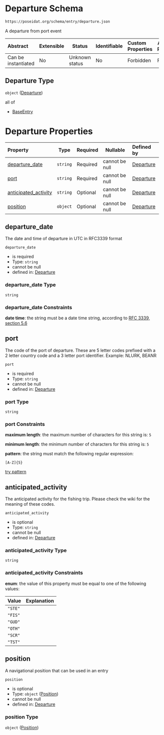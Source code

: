 # Departure Schema

```txt
https://poseidat.org/schema/entry/departure.json
```

A departure from port event


| Abstract            | Extensible | Status         | Identifiable | Custom Properties | Additional Properties | Access Restrictions | Defined In                                                            |
| :------------------ | ---------- | -------------- | ------------ | :---------------- | --------------------- | ------------------- | --------------------------------------------------------------------- |
| Can be instantiated | No         | Unknown status | No           | Forbidden         | Forbidden             | none                | [departure.json](schemas/entry/departure.json "open original schema") |

## Departure Type

`object` ([Departure](departure.md))

all of

-   [BaseEntry](departure-allof-baseentry.md "check type definition")

# Departure Properties

| Property                                      | Type     | Required | Nullable       | Defined by                                                                                                                                         |
| :-------------------------------------------- | -------- | -------- | -------------- | :------------------------------------------------------------------------------------------------------------------------------------------------- |
| [departure_date](#departure_date)             | `string` | Required | cannot be null | [Departure](departure-properties-departure_date.md "https&#x3A;//poseidat.org/schema/entry/departure.json#/properties/departure_date")             |
| [port](#port)                                 | `string` | Required | cannot be null | [Departure](departure-properties-port.md "https&#x3A;//poseidat.org/schema/entry/departure.json#/properties/port")                                 |
| [anticipated_activity](#anticipated_activity) | `string` | Optional | cannot be null | [Departure](departure-properties-anticipated_activity.md "https&#x3A;//poseidat.org/schema/entry/departure.json#/properties/anticipated_activity") |
| [position](#position)                         | `object` | Optional | cannot be null | [Departure](departure-properties-position.md "https&#x3A;//poseidat.org/schema/core/position.json#/properties/position")                           |

## departure_date

The date and time of departure in UTC in RFC3339 format


`departure_date`

-   is required
-   Type: `string`
-   cannot be null
-   defined in: [Departure](departure-properties-departure_date.md "https&#x3A;//poseidat.org/schema/entry/departure.json#/properties/departure_date")

### departure_date Type

`string`

### departure_date Constraints

**date time**: the string must be a date time string, according to [RFC 3339, section 5.6](https://tools.ietf.org/html/rfc3339 "check the specification")

## port

The code of the port of departure. These are 5 letter codes prefixed with a 2 letter country code and a 3 letter port identifier. Example: NLURK, BEANR


`port`

-   is required
-   Type: `string`
-   cannot be null
-   defined in: [Departure](departure-properties-port.md "https&#x3A;//poseidat.org/schema/entry/departure.json#/properties/port")

### port Type

`string`

### port Constraints

**maximum length**: the maximum number of characters for this string is: `5`

**minimum length**: the minimum number of characters for this string is: `5`

**pattern**: the string must match the following regular expression: 

```regexp
[A-Z]{5}
```

[try pattern](https://regexr.com/?expression=%5BA-Z%5D%7B5%7D "try regular expression with regexr.com")

## anticipated_activity

The anticipated activity for the fishing trip. Please check the wiki for the meaning of these codes.


`anticipated_activity`

-   is optional
-   Type: `string`
-   cannot be null
-   defined in: [Departure](departure-properties-anticipated_activity.md "https&#x3A;//poseidat.org/schema/entry/departure.json#/properties/anticipated_activity")

### anticipated_activity Type

`string`

### anticipated_activity Constraints

**enum**: the value of this property must be equal to one of the following values:

| Value   | Explanation |
| :------ | ----------- |
| `"STE"` |             |
| `"FIS"` |             |
| `"GUD"` |             |
| `"OTH"` |             |
| `"SCR"` |             |
| `"TST"` |             |

## position

A navigational position that can be used in an entry


`position`

-   is optional
-   Type: `object` ([Position](departure-properties-position.md))
-   cannot be null
-   defined in: [Departure](departure-properties-position.md "https&#x3A;//poseidat.org/schema/core/position.json#/properties/position")

### position Type

`object` ([Position](departure-properties-position.md))
